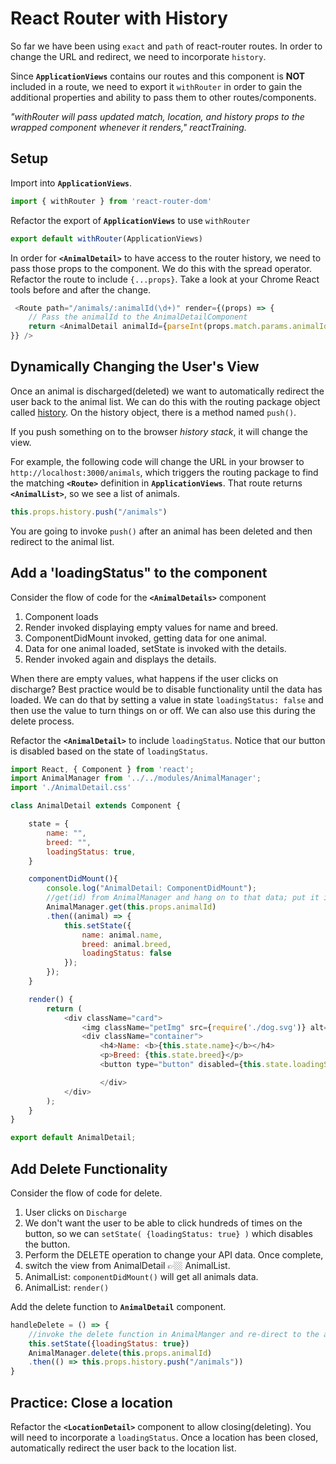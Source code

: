# React Router with History
So far we have been using `exact` and `path` of react-router routes. In order to change the URL and redirect, we need to incorporate `history`.

Since **`ApplicationViews`** contains our routes and this component is **NOT** included in a route, we need to export it `withRouter` in order to gain the additional properties and ability to pass them to other routes/components.

*"withRouter will pass updated match, location, and history props to the wrapped component whenever it renders," reactTraining.*

## Setup

Import into **`ApplicationViews`**.

```js
import { withRouter } from 'react-router-dom'
```

Refactor the export of **`ApplicationViews`** to use `withRouter`

```js
export default withRouter(ApplicationViews)
```

In order for **`<AnimalDetail>`** to have access to the router history, we need to pass those props to the component. We do this with the spread operator. Refactor the route to include `{...props}`. Take a look at your Chrome React tools before and after the change.

```js
 <Route path="/animals/:animalId(\d+)" render={(props) => {
    // Pass the animalId to the AnimalDetailComponent
    return <AnimalDetail animalId={parseInt(props.match.params.animalId)} {...props}/>
}} />
```


## Dynamically Changing the User's View

Once an animal is discharged(deleted) we want to automatically redirect the user back to the animal list. We can do this with the routing package object called [history](https://github.com/ReactTraining/react-router/blob/master/packages/react-router/docs/api/history.md). On the history object, there is a method named `push()`.

If you push something on to the browser _history stack_, it will change the view.

For example, the following code will change the URL in your browser to `http://localhost:3000/animals`, which triggers the routing package to find the matching **`<Route>`** definition in **`ApplicationViews`**. That route returns **`<AnimalList>`**, so we see a list of animals.

```js
this.props.history.push("/animals")
```

You are going to invoke `push()` after an animal has been deleted and then redirect to the animal list.


## Add a 'loadingStatus" to the component
Consider the flow of code for the **`<AnimalDetails>`** component

1. Component loads
2. Render invoked displaying empty values for name and breed.
3. ComponentDidMount invoked, getting data for one animal.
4. Data for one animal loaded, setState is invoked with the details.
5. Render invoked again and displays the details.

When there are empty values, what happens if the user clicks on discharge? Best practice would be to disable functionality until the data has loaded. We can do that by setting a value in state `loadingStatus: false` and then use the value to turn things on or off. We can also use this during the delete process.

Refactor the **`<AnimalDetail>`** to include `loadingStatus`. Notice that our button is disabled based on the state of `loadingStatus`.

```js
import React, { Component } from 'react';
import AnimalManager from '../../modules/AnimalManager';
import './AnimalDetail.css'

class AnimalDetail extends Component {

    state = {
        name: "",
        breed: "",
        loadingStatus: true,
    }

    componentDidMount(){
        console.log("AnimalDetail: ComponentDidMount");
        //get(id) from AnimalManager and hang on to that data; put it into state
        AnimalManager.get(this.props.animalId)
        .then((animal) => {
            this.setState({
                name: animal.name,
                breed: animal.breed,
                loadingStatus: false
            });
        });
    }

    render() {
        return (
            <div className="card">
                <img className="petImg" src={require('./dog.svg')} alt="My Dog" />
                <div className="container">
                    <h4>Name: <b>{this.state.name}</b></h4>
                    <p>Breed: {this.state.breed}</p>
                    <button type="button" disabled={this.state.loadingStatus} onClick={this.handleDelete}>Discharge</button>

                    </div>
            </div>
        );
    }
}

export default AnimalDetail;

```


## Add Delete Functionality
Consider the flow of code for delete.
1. User clicks on `Discharge`
2. We don't want the user to be able to click hundreds of times on the button, so we can `setState( {loadingStatus: true} )` which disables the button.
3. Perform the DELETE operation to change your API data. Once complete,
4. switch the view from AnimalDetail 👉🏼 AnimalList.
5. AnimalList: `componentDidMount()` will get all animals data.
6. AnimalList: `render()`

Add the delete function to **`AnimalDetail`** component.

```js
handleDelete = () => {
    //invoke the delete function in AnimalManger and re-direct to the animal list.
    this.setState({loadingStatus: true})
    AnimalManager.delete(this.props.animalId)
    .then(() => this.props.history.push("/animals"))
}

```

## Practice: Close a location
Refactor the **`<LocationDetail>`** component to allow closing(deleting). You will need to incorporate a `loadingStatus`. Once a location has been closed, automatically redirect the user back to the location list.